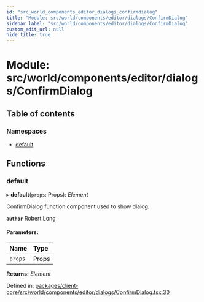 ```yaml
---
id: "src_world_components_editor_dialogs_confirmdialog"
title: "Module: src/world/components/editor/dialogs/ConfirmDialog"
sidebar_label: "src/world/components/editor/dialogs/ConfirmDialog"
custom_edit_url: null
hide_title: true
---
```


# Module: src/world/components/editor/dialogs/ConfirmDialog

## Table of contents

### Namespaces

- [default](src_world_components_editor_dialogs_confirmdialog.default.md)

## Functions

### default

▸ **default**(`props`: Props): *Element*

ConfirmDialog function component used to show dialog.

**`author`** Robert Long

#### Parameters:

Name | Type |
:------ | :------ |
`props` | Props |

**Returns:** *Element*

Defined in: [packages/client-core/src/world/components/editor/dialogs/ConfirmDialog.tsx:30](https://github.com/xr3ngine/xr3ngine/blob/716a06460/packages/client-core/src/world/components/editor/dialogs/ConfirmDialog.tsx#L30)
